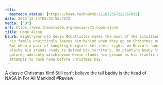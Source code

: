 ```yaml
---
refs:
  mastodon_status: [https://hyem.tech/@rob/111632567222557032]
date: 2023-12-24T00:29:55.757Z
media: ["8"]
url: https://www.themoviedb.org/movie/771-home-alone
title: Home Alone
blurb: Eight-year-old Kevin McCallister makes the most of the situation after
  his family unwittingly leaves him behind when they go on Christmas vacation.
  But when a pair of bungling burglars set their sights on Kevin's house, the
  plucky kid stands ready to defend his territory. By planting booby traps
  galore, adorably mischievous Kevin stands his ground as his frantic mother
  attempts to race home before Christmas Day.
---
```


A classic Christmas film! Still can't believe the tall baddy is the head of NASA in For All Mankind! #Review
